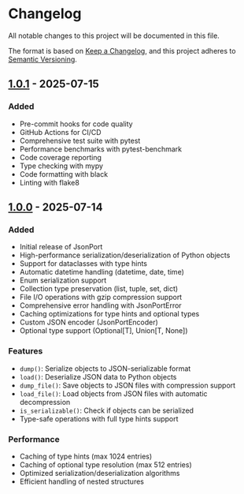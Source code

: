 # Changelog

All notable changes to this project will be documented in this file.

The format is based on [Keep a Changelog](https://keepachangelog.com/en/1.0.0/),
and this project adheres to [Semantic Versioning](https://semver.org/spec/v2.0.0.html).

## [1.0.1] - 2025-07-15

### Added
- Pre-commit hooks for code quality
- GitHub Actions for CI/CD
- Comprehensive test suite with pytest
- Performance benchmarks with pytest-benchmark
- Code coverage reporting
- Type checking with mypy
- Code formatting with black
- Linting with flake8

## [1.0.0] - 2025-07-14

### Added
- Initial release of JsonPort
- High-performance serialization/deserialization of Python objects
- Support for dataclasses with type hints
- Automatic datetime handling (datetime, date, time)
- Enum serialization support
- Collection type preservation (list, tuple, set, dict)
- File I/O operations with gzip compression support
- Comprehensive error handling with JsonPortError
- Caching optimizations for type hints and optional types
- Custom JSON encoder (JsonPortEncoder)
- Optional type support (Optional[T], Union[T, None])

### Features
- `dump()`: Serialize objects to JSON-serializable format
- `load()`: Deserialize JSON data to Python objects
- `dump_file()`: Save objects to JSON files with compression support
- `load_file()`: Load objects from JSON files with automatic decompression
- `is_serializable()`: Check if objects can be serialized
- Type-safe operations with full type hints support

### Performance
- Caching of type hints (max 1024 entries)
- Caching of optional type resolution (max 512 entries)
- Optimized serialization/deserialization algorithms
- Efficient handling of nested structures

[Unreleased]: https://github.com/Luan1Schons/JsonPort/compare/v1.0.1...HEAD
[1.0.1]: https://github.com/Luan1Schons/JsonPort/releases/tag/v1.0.1
[1.0.0]: https://github.com/Luan1Schons/JsonPort/releases/tag/v1.0.0 